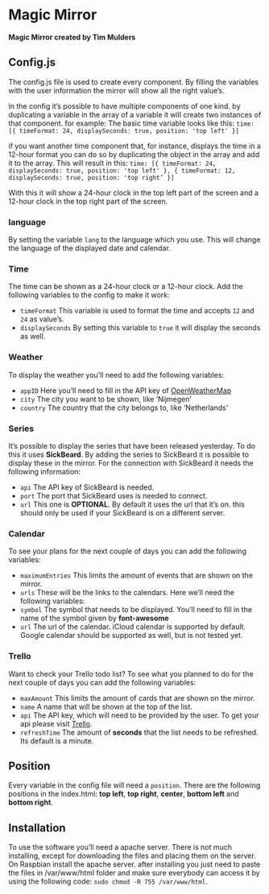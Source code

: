 # Magic Mirror

**Magic Mirror created by Tim Mulders**

## Config.js

The config.js file is used to create every component. By filling the variables with the user information the mirror will show all the right value’s.

In the config it’s possible to have multiple components of one kind. by duplicating a variable in the array of a variable it will create two instances of that component.
for example:
The basic time variable looks like this:
`time: [{
    timeFormat: 24,
    displaySeconds: true,
    position: 'top left'
   }]`

if you want another time component that, for instance, displays the time in a 12-hour format you can do so by duplicating the object in the array and add it to the array. This will result in this:
`time: [{
    timeFormat: 24,
    displaySeconds: true,
    position: 'top left'
   },
   {
    timeFormat: 12,
    displaySeconds: true,
    position: 'top right’
   }]`

With this it will show a 24-hour clock in the top left part of the screen and a 12-hour clock in the top right part of the screen.

### language

By setting the variable `lang` to the language which you use. This will change the language of the displayed date and calendar.

### Time

The time can be shown as a 24-hour clock or a 12-hour clock. Add the following variables to the config to make it work:
 - `timeFormat` This variable is used to format the time and accepts `12` and `24` as value’s.
 - `displaySeconds` By setting this variable to `true` it will display the seconds as well.

### Weather

To display the weather you’ll need to add the following variables:
 - `appID` Here you’ll need to fill in the API key of [OpenWeatherMap](http://openweathermap.org)
 - `city` The city you want to be shown, like ‘Nijmegen’
 - `country` The country that the city belongs to, like ‘Netherlands’

### Series
It’s possible to display the series that have been released yesterday. To do this it uses **SickBeard**. By adding the series to SickBeard it is possible to display these in the mirror. For the connection with SickBeard it needs the following information:
 - `api` The API key of SickBeard is needed.
 - `port` The port that SickBeard uses is needed to connect.
 - `url` This one is **OPTIONAL**. By default it uses the url that it’s on. this should only be used if your SickBeard is on a different server.

### Calendar
To see your plans for the next couple of days you can add the following variables:
 - `maximumEntries` This limits the amount of events that are shown on the mirror.
 - `urls` These will be the links to the calendars. Here we’ll need the following variables:
  - `symbol` The symbol that needs to be displayed. You’ll need to fill in the name of the symbol given by **font-awesome**
  - `url` The url of the calendar. iCloud calendar is supported by default. Google calendar should be supported as well, but is not tested yet.

### Trello
Want to check your Trello todo list? To see what you planned to do for the next couple of days you can add the following variables:
 - `maxAmount` This limits the amount of cards that are shown on the mirror.
 - `name` A name that will be shown at the top of the list.
 - `api` The API key, which will need to be provided by the user. To get your api please visit [Trello](https://trello.com/app-key).
 - `refreshTime` The amount of **seconds** that the list needs to be refreshed. Its default is a minute.

## Position

Every variable in the config file will need a `position`. There are the following positions in the index.html: **top left**, **top right**, **center**, **bottom left** and **bottom right**.

## Installation

To use the software you’ll need a apache server.
There is not much installing, except for downloading the files and placing them on the server.
On Raspbian install the apache server.
after installing you just need to paste the files in /var/www/html folder and make sure everybody can access it by using the following code: `sudo chmod -R 755 /var/www/html`.
